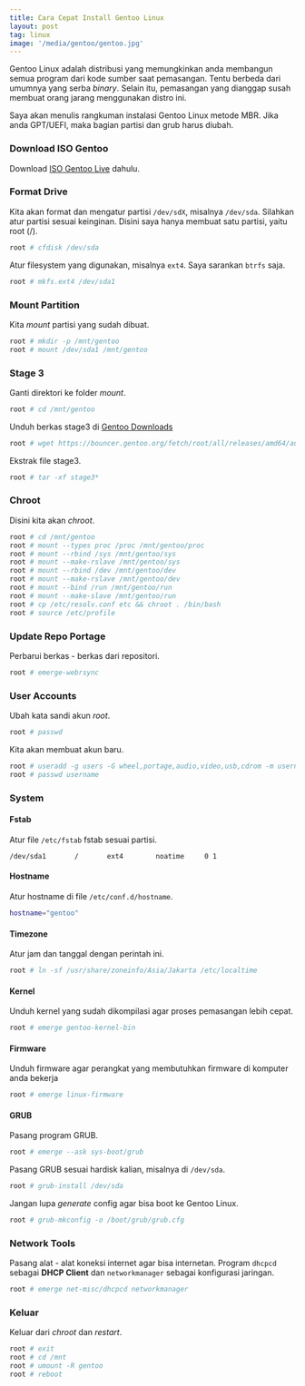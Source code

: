 ```yaml
---
title: Cara Cepat Install Gentoo Linux
layout: post
tag: linux
image: '/media/gentoo/gentoo.jpg'
---
```

Gentoo Linux adalah distribusi yang memungkinkan anda membangun semua program dari kode sumber saat pemasangan. Tentu berbeda dari umumnya yang serba *binary*. Selain itu, pemasangan yang dianggap susah membuat orang jarang menggunakan distro ini.

Saya akan menulis rangkuman instalasi Gentoo Linux metode MBR. Jika anda GPT/UEFI, maka bagian partisi dan grub harus diubah.

### Download ISO Gentoo
Download [ISO Gentoo Live](https://www.gentoo.org/downloads/) dahulu.

### Format Drive
Kita akan format dan mengatur partisi `/dev/sdX`, misalnya `/dev/sda`. Silahkan atur partisi sesuai keinginan. Disini saya hanya membuat satu partisi, yaitu root (/).
```bash
root # cfdisk /dev/sda
```
Atur filesystem yang digunakan, misalnya `ext4`. Saya sarankan `btrfs` saja.
```bash
root # mkfs.ext4 /dev/sda1
```

### Mount Partition
Kita *mount* partisi yang sudah dibuat.
```bash
root # mkdir -p /mnt/gentoo
root # mount /dev/sda1 /mnt/gentoo
```

### Stage 3
Ganti direktori ke folder *mount*.
```bash
root # cd /mnt/gentoo
```
Unduh berkas stage3 di [Gentoo Downloads](https://bouncer.gentoo.org/fetch/root/all/releases/amd64/autobuilds/20220924T034745Z/stage3-amd64-desktop-openrc-20220924T034745Z.tar.xz)
```bash
root # wget https://bouncer.gentoo.org/fetch/root/all/releases/amd64/autobuilds/20220924T034745Z/stage3-amd64-desktop-openrc-20220924T034745Z.tar.xz
```
Ekstrak file stage3.
```bash
root # tar -xf stage3*
```

### Chroot
Disini kita akan *chroot*.
```bash
root # cd /mnt/gentoo
root # mount --types proc /proc /mnt/gentoo/proc
root # mount --rbind /sys /mnt/gentoo/sys
root # mount --make-rslave /mnt/gentoo/sys
root # mount --rbind /dev /mnt/gentoo/dev
root # mount --make-rslave /mnt/gentoo/dev
root # mount --bind /run /mnt/gentoo/run
root # mount --make-slave /mnt/gentoo/run
root # cp /etc/resolv.conf etc && chroot . /bin/bash
root # source /etc/profile
```

### Update Repo Portage
Perbarui berkas - berkas dari repositori.
```bash
root # emerge-webrsync
```

### User Accounts
Ubah kata sandi akun *root*.
```bash
root # passwd
```
Kita akan membuat akun baru.
```bash
root # useradd -g users -G wheel,portage,audio,video,usb,cdrom -m username
root # passwd username
```

### System
#### Fstab
Atur file `/etc/fstab` fstab sesuai partisi.
```
/dev/sda1		/		ext4		noatime		0 1
```
#### Hostname
Atur hostname di file `/etc/conf.d/hostname`.
```bash
hostname="gentoo"
```
#### Timezone
Atur jam dan tanggal dengan perintah ini.
```bash
root # ln -sf /usr/share/zoneinfo/Asia/Jakarta /etc/localtime
```
#### Kernel
Unduh kernel yang sudah dikompilasi agar proses pemasangan lebih cepat.
```bash
root # emerge gentoo-kernel-bin
```

#### Firmware
Unduh firmware agar perangkat yang membutuhkan firmware di komputer anda bekerja
```bash
root # emerge linux-firmware
```

#### GRUB
Pasang program GRUB.
```bash
root # emerge --ask sys-boot/grub
```
Pasang GRUB sesuai hardisk kalian, misalnya di `/dev/sda`.
```bash
root # grub-install /dev/sda
```
Jangan lupa *generate* config agar bisa boot ke Gentoo Linux.
```bash
root # grub-mkconfig -o /boot/grub/grub.cfg
```

### Network Tools
Pasang alat - alat koneksi internet agar bisa internetan. Program `dhcpcd` sebagai **DHCP Client** dan `networkmanager` sebagai konfigurasi jaringan.
```bash
root # emerge net-misc/dhcpcd networkmanager
```

### Keluar
Keluar dari *chroot* dan *restart*.
```bash
root # exit
root # cd /mnt
root # umount -R gentoo
root # reboot 
```
